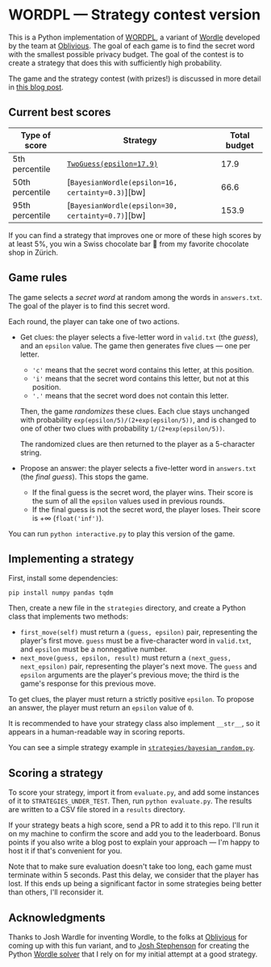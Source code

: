 # WORDPL — Strategy contest version

This is a Python implementation of
[WORDPL](https://games.oblivious.com/games/wordpl), a variant of
[Wordle](https://www.nytimes.com/games/wordle/index.html) developed by the team
at [Oblivious](https://www.oblivious.com/). The goal of each game is to find the
secret word with the smallest possible privacy budget. The goal of the contest
is to create a strategy that does this with sufficiently high probability.

The game and the strategy contest (with prizes!) is discussed in more detail in
[this blog post](https://desfontain.es/blog/wordpl.html).

## Current best scores

| Type of score   | Strategy                                           | Total budget |
| --------------- | -------------------------------------------------- | ------------ |
| 5th percentile  | [`TwoGuess(epsilon=17.9)`][tg]                     | 17.9         |
| 50th percentile | [`BayesianWordle(epsilon=16, certainty=0.3)`][bw]  | 66.6         |
| 95th percentile | [`BayesianWordle(epsilon=30, certainty=0.7)`][bw]  | 153.9        |

[tg]: ./strategies/two_guess.py
[tg]: ./strategies/bayesian_wordle.py

If you can find a strategy that improves one or more of these high scores by at
least 5%, you win a Swiss chocolate bar 🍫 from my favorite chocolate shop in
Zürich.

## Game rules

The game selects a *secret word* at random among the words in `answers.txt`. The
goal of the player is to find this secret word.

Each round, the player can take one of two actions.

- Get clues: the player selects a five-letter word in `valid.txt` (the *guess*),
  and an `epsilon` value. The game then generates five clues — one per letter.

  - `'c'` means that the secret word contains this letter, at this position.
  - `'i'` means that the secret word contains this letter, but not at this
    position.
  - `'.'` means that the secret word does not contain this letter.

  Then, the game *randomizes* these clues. Each clue stays unchanged with
  probability `exp(epsilon/5)/(2+exp(epsilon/5))`, and is changed to one of
  other two clues with probability `1/(2+exp(epsilon/5))`.

  The randomized clues are then returned to the player as a 5-character string.

- Propose an answer: the player selects a five-letter word in `answers.txt` (the
  *final guess*). This stops the game.

  - If the final guess is the secret word, the player wins. Their score is the
    sum of all the `epsilon` values used in previous rounds.
  - If the final guess is not the secret word, the player loses. Their score is
    +∞ (`float('inf')`).

You can run `python interactive.py` to play this version of the game.

## Implementing a strategy

First, install some dependencies:

```
pip install numpy pandas tqdm
```

Then, create a new file in the `strategies` directory, and create a Python class
that implements two methods:

- `first_move(self)` must return a `(guess, epsilon)` pair, representing the
  player's first move. `guess` must be a five-character word in `valid.txt`, and
  `epsilon` must be a nonnegative number.
- `next_move(guess, epsilon, result)` must return a `(next_guess, next_epsilon)`
  pair, representing the player's next move. The `guess` and `epsilon` arguments
  are the player's previous move; the third is the game's response for this
  previous move.

To get clues, the player must return a strictly positive `epsilon`. To propose
an answer, the player must return an `epsilon` value of `0`.

It is recommended to have your strategy class also implement `__str__`, so it
appears in a human-readable way in scoring reports.

You can see a simple strategy example in
[`strategies/bayesian_random.py`](./strategies/bayesian_random.py).

## Scoring a strategy

To score your strategy, import it from `evaluate.py`, and add some instances of
it to `STRATEGIES_UNDER_TEST`. Then, run `python evaluate.py`. The results are
written to a CSV file stored in a `results` directory.

If your strategy beats a high score, send a PR to add it to this repo. I'll run
it on my machine to confirm the score and add you to the leaderboard. Bonus
points if you also write a blog post to explain your approach — I'm happy to
host it if that's convenient for you.

Note that to make sure evaluation doesn't take too long, each game must
terminate within 5 seconds. Past this delay, we consider that the player has
lost. If this ends up being a significant factor in some strategies being better
than others, I'll reconsider it.

## Acknowledgments

Thanks to Josh Wardle for inventing Wordle, to the folks at
[Oblivious](https://www.oblivious.com/) for coming up with this fun variant, and
to [Josh Stephenson](https://github.com/joshstephenson) for creating the Python
[Wordle solver](https://github.com/joshstephenson/Wordle-Solver) that I rely on
for my initial attempt at a good strategy.
